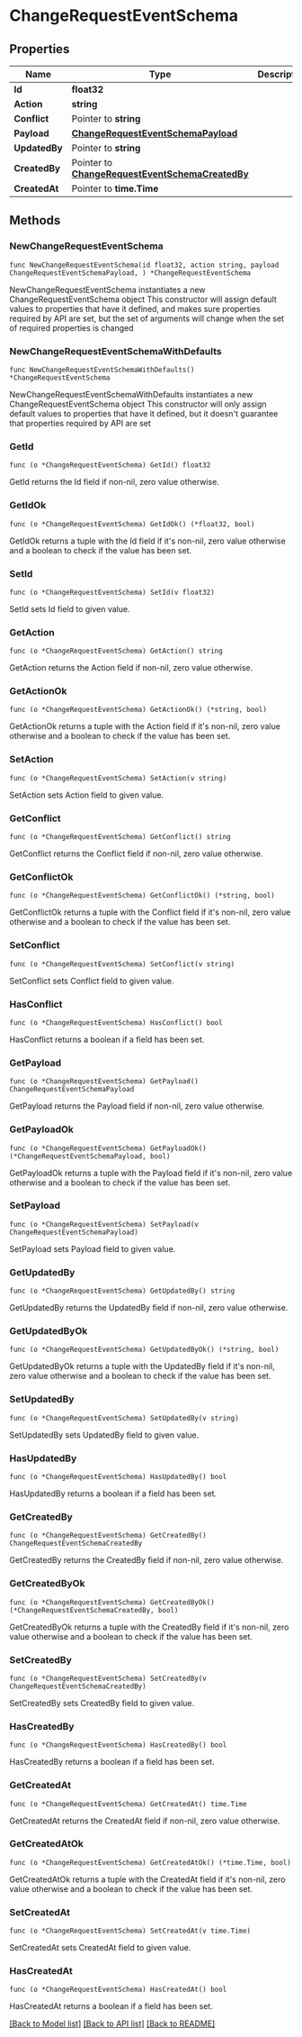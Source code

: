 # ChangeRequestEventSchema

## Properties

Name | Type | Description | Notes
------------ | ------------- | ------------- | -------------
**Id** | **float32** |  | 
**Action** | **string** |  | 
**Conflict** | Pointer to **string** |  | [optional] 
**Payload** | [**ChangeRequestEventSchemaPayload**](ChangeRequestEventSchemaPayload.md) |  | 
**UpdatedBy** | Pointer to **string** |  | [optional] 
**CreatedBy** | Pointer to [**ChangeRequestEventSchemaCreatedBy**](ChangeRequestEventSchemaCreatedBy.md) |  | [optional] 
**CreatedAt** | Pointer to **time.Time** |  | [optional] 

## Methods

### NewChangeRequestEventSchema

`func NewChangeRequestEventSchema(id float32, action string, payload ChangeRequestEventSchemaPayload, ) *ChangeRequestEventSchema`

NewChangeRequestEventSchema instantiates a new ChangeRequestEventSchema object
This constructor will assign default values to properties that have it defined,
and makes sure properties required by API are set, but the set of arguments
will change when the set of required properties is changed

### NewChangeRequestEventSchemaWithDefaults

`func NewChangeRequestEventSchemaWithDefaults() *ChangeRequestEventSchema`

NewChangeRequestEventSchemaWithDefaults instantiates a new ChangeRequestEventSchema object
This constructor will only assign default values to properties that have it defined,
but it doesn't guarantee that properties required by API are set

### GetId

`func (o *ChangeRequestEventSchema) GetId() float32`

GetId returns the Id field if non-nil, zero value otherwise.

### GetIdOk

`func (o *ChangeRequestEventSchema) GetIdOk() (*float32, bool)`

GetIdOk returns a tuple with the Id field if it's non-nil, zero value otherwise
and a boolean to check if the value has been set.

### SetId

`func (o *ChangeRequestEventSchema) SetId(v float32)`

SetId sets Id field to given value.


### GetAction

`func (o *ChangeRequestEventSchema) GetAction() string`

GetAction returns the Action field if non-nil, zero value otherwise.

### GetActionOk

`func (o *ChangeRequestEventSchema) GetActionOk() (*string, bool)`

GetActionOk returns a tuple with the Action field if it's non-nil, zero value otherwise
and a boolean to check if the value has been set.

### SetAction

`func (o *ChangeRequestEventSchema) SetAction(v string)`

SetAction sets Action field to given value.


### GetConflict

`func (o *ChangeRequestEventSchema) GetConflict() string`

GetConflict returns the Conflict field if non-nil, zero value otherwise.

### GetConflictOk

`func (o *ChangeRequestEventSchema) GetConflictOk() (*string, bool)`

GetConflictOk returns a tuple with the Conflict field if it's non-nil, zero value otherwise
and a boolean to check if the value has been set.

### SetConflict

`func (o *ChangeRequestEventSchema) SetConflict(v string)`

SetConflict sets Conflict field to given value.

### HasConflict

`func (o *ChangeRequestEventSchema) HasConflict() bool`

HasConflict returns a boolean if a field has been set.

### GetPayload

`func (o *ChangeRequestEventSchema) GetPayload() ChangeRequestEventSchemaPayload`

GetPayload returns the Payload field if non-nil, zero value otherwise.

### GetPayloadOk

`func (o *ChangeRequestEventSchema) GetPayloadOk() (*ChangeRequestEventSchemaPayload, bool)`

GetPayloadOk returns a tuple with the Payload field if it's non-nil, zero value otherwise
and a boolean to check if the value has been set.

### SetPayload

`func (o *ChangeRequestEventSchema) SetPayload(v ChangeRequestEventSchemaPayload)`

SetPayload sets Payload field to given value.


### GetUpdatedBy

`func (o *ChangeRequestEventSchema) GetUpdatedBy() string`

GetUpdatedBy returns the UpdatedBy field if non-nil, zero value otherwise.

### GetUpdatedByOk

`func (o *ChangeRequestEventSchema) GetUpdatedByOk() (*string, bool)`

GetUpdatedByOk returns a tuple with the UpdatedBy field if it's non-nil, zero value otherwise
and a boolean to check if the value has been set.

### SetUpdatedBy

`func (o *ChangeRequestEventSchema) SetUpdatedBy(v string)`

SetUpdatedBy sets UpdatedBy field to given value.

### HasUpdatedBy

`func (o *ChangeRequestEventSchema) HasUpdatedBy() bool`

HasUpdatedBy returns a boolean if a field has been set.

### GetCreatedBy

`func (o *ChangeRequestEventSchema) GetCreatedBy() ChangeRequestEventSchemaCreatedBy`

GetCreatedBy returns the CreatedBy field if non-nil, zero value otherwise.

### GetCreatedByOk

`func (o *ChangeRequestEventSchema) GetCreatedByOk() (*ChangeRequestEventSchemaCreatedBy, bool)`

GetCreatedByOk returns a tuple with the CreatedBy field if it's non-nil, zero value otherwise
and a boolean to check if the value has been set.

### SetCreatedBy

`func (o *ChangeRequestEventSchema) SetCreatedBy(v ChangeRequestEventSchemaCreatedBy)`

SetCreatedBy sets CreatedBy field to given value.

### HasCreatedBy

`func (o *ChangeRequestEventSchema) HasCreatedBy() bool`

HasCreatedBy returns a boolean if a field has been set.

### GetCreatedAt

`func (o *ChangeRequestEventSchema) GetCreatedAt() time.Time`

GetCreatedAt returns the CreatedAt field if non-nil, zero value otherwise.

### GetCreatedAtOk

`func (o *ChangeRequestEventSchema) GetCreatedAtOk() (*time.Time, bool)`

GetCreatedAtOk returns a tuple with the CreatedAt field if it's non-nil, zero value otherwise
and a boolean to check if the value has been set.

### SetCreatedAt

`func (o *ChangeRequestEventSchema) SetCreatedAt(v time.Time)`

SetCreatedAt sets CreatedAt field to given value.

### HasCreatedAt

`func (o *ChangeRequestEventSchema) HasCreatedAt() bool`

HasCreatedAt returns a boolean if a field has been set.


[[Back to Model list]](../README.md#documentation-for-models) [[Back to API list]](../README.md#documentation-for-api-endpoints) [[Back to README]](../README.md)


